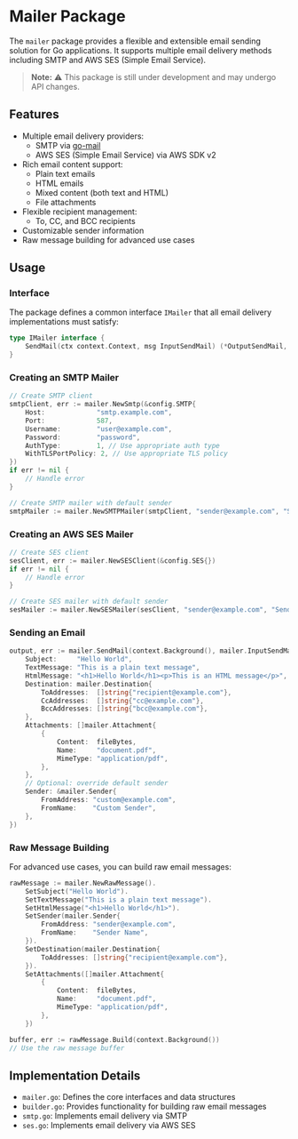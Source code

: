 # Mailer Package

The `mailer` package provides a flexible and extensible email sending solution for Go applications. It supports multiple email delivery methods including SMTP and AWS SES (Simple Email Service).

> **Note:** ⚠️ This package is still under development and may undergo API changes.

## Features

- Multiple email delivery providers:
  - SMTP via [go-mail](https://github.com/wneessen/go-mail)
  - AWS SES (Simple Email Service) via AWS SDK v2
- Rich email content support:
  - Plain text emails
  - HTML emails
  - Mixed content (both text and HTML)
  - File attachments
- Flexible recipient management:
  - To, CC, and BCC recipients
- Customizable sender information
- Raw message building for advanced use cases

## Usage

### Interface

The package defines a common interface `IMailer` that all email delivery implementations must satisfy:

```go
type IMailer interface {
	SendMail(ctx context.Context, msg InputSendMail) (*OutputSendMail, error)
}
```

### Creating an SMTP Mailer

```go
// Create SMTP client
smtpClient, err := mailer.NewSmtp(&config.SMTP{
    Host:             "smtp.example.com",
    Port:             587,
    Username:         "user@example.com",
    Password:         "password",
    AuthType:         1, // Use appropriate auth type
    WithTLSPortPolicy: 2, // Use appropriate TLS policy
})
if err != nil {
    // Handle error
}

// Create SMTP mailer with default sender
smtpMailer := mailer.NewSMTPMailer(smtpClient, "sender@example.com", "Sender Name")
```

### Creating an AWS SES Mailer

```go
// Create SES client
sesClient, err := mailer.NewSESClient(&config.SES{})
if err != nil {
    // Handle error
}

// Create SES mailer with default sender
sesMailer := mailer.NewSESMailer(sesClient, "sender@example.com", "Sender Name")
```

### Sending an Email

```go
output, err := mailer.SendMail(context.Background(), mailer.InputSendMail{
    Subject:     "Hello World",
    TextMessage: "This is a plain text message",
    HtmlMessage: "<h1>Hello World</h1><p>This is an HTML message</p>",
    Destination: mailer.Destination{
        ToAddresses:  []string{"recipient@example.com"},
        CcAddresses:  []string{"cc@example.com"},
        BccAddresses: []string{"bcc@example.com"},
    },
    Attachments: []mailer.Attachment{
        {
            Content:  fileBytes,
            Name:     "document.pdf",
            MimeType: "application/pdf",
        },
    },
    // Optional: override default sender
    Sender: &mailer.Sender{
        FromAddress: "custom@example.com",
        FromName:    "Custom Sender",
    },
})
```

### Raw Message Building

For advanced use cases, you can build raw email messages:

```go
rawMessage := mailer.NewRawMessage().
    SetSubject("Hello World").
    SetTextMessage("This is a plain text message").
    SetHtmlMessage("<h1>Hello World</h1>").
    SetSender(mailer.Sender{
        FromAddress: "sender@example.com",
        FromName:    "Sender Name",
    }).
    SetDestination(mailer.Destination{
        ToAddresses: []string{"recipient@example.com"},
    }).
    SetAttachments([]mailer.Attachment{
        {
            Content:  fileBytes,
            Name:     "document.pdf",
            MimeType: "application/pdf",
        },
    })

buffer, err := rawMessage.Build(context.Background())
// Use the raw message buffer
```

## Implementation Details

- `mailer.go`: Defines the core interfaces and data structures
- `builder.go`: Provides functionality for building raw email messages
- `smtp.go`: Implements email delivery via SMTP
- `ses.go`: Implements email delivery via AWS SES